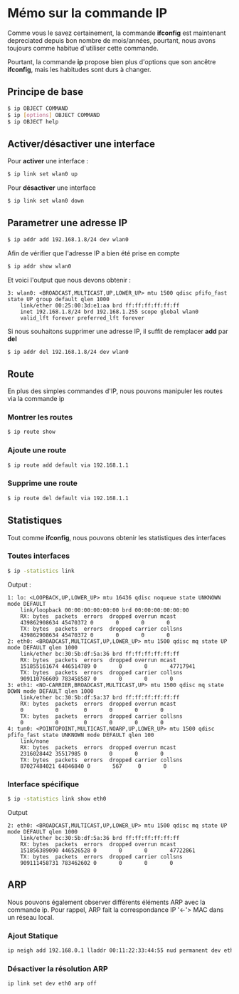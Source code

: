 # Mémo sur la commande IP 
 
Comme vous le savez certainement, la commande **ifconfig** est 
maintenant depreciated depuis bon nombre de mois/années, pourtant, nous 
avons toujours comme habitue d'utiliser cette commande. 
 
Pourtant, la commande **ip** propose bien plus d'options que son 
ancêtre **ifconfig**, mais les habitudes sont durs à changer. 
 
## Principe de base 
 
``` bash 
$ ip OBJECT COMMAND 
$ ip [options] OBJECT COMMAND 
$ ip OBJECT help 
``` 
 
## Activer/désactiver une interface 
 
Pour **activer** une interface : 
 
``` bash 
$ ip link set wlan0 up 
``` 
 
Pour **désactiver** une interface 
 
``` bash 
$ ip link set wlan0 down 
``` 
 
## Parametrer une adresse IP 
 
``` bash 
$ ip addr add 192.168.1.8/24 dev wlan0 
``` 
 
Afin de vérifier que l'adresse IP a bien été prise en compte 
 
``` bash 
$ ip addr show wlan0 
``` 
 
Et voici l'output que nous devons obtenir : 
 
    3: wlan0: <BROADCAST,MULTICAST,UP,LOWER_UP> mtu 1500 qdisc pfifo_fast state UP group default qlen 1000 
        link/ether 00:25:00:3d:e1:aa brd ff:ff:ff:ff:ff:ff 
        inet 192.168.1.8/24 brd 192.168.1.255 scope global wlan0 
        valid_lft forever preferred_lft forever 
 
Si nous souhaitons supprimer une adresse IP, il suffit de remplacer 
**add** par **del** 
 
``` bash 
$ ip addr del 192.168.1.8/24 dev wlan0 
``` 
 
## Route 
 
En plus des simples commandes d'IP, nous pouvons manipuler les routes 
via la commande ip 
 
### Montrer les routes 
 
``` bash 
$ ip route show 
``` 
 
### Ajoute une route 
 
``` bash 
$ ip route add default via 192.168.1.1 
``` 
 
### Supprime une route 
 
``` bash 
$ ip route del default via 192.168.1.1 
``` 
 
## Statistiques 
 
Tout comme **ifconfig**, nous pouvons obtenir les statistiques des 
interfaces 
 
### Toutes interfaces 
 
``` bash 
$ ip -statistics link 
``` 
 
Output : 
 
    1: lo: <LOOPBACK,UP,LOWER_UP> mtu 16436 qdisc noqueue state UNKNOWN mode DEFAULT  
        link/loopback 00:00:00:00:00:00 brd 00:00:00:00:00:00 
        RX: bytes  packets  errors  dropped overrun mcast    
        439862908634 45470372 0       0       0       0       
        TX: bytes  packets  errors  dropped carrier collsns  
        439862908634 45470372 0       0       0       0       
    2: eth0: <BROADCAST,MULTICAST,UP,LOWER_UP> mtu 1500 qdisc mq state UP mode DEFAULT qlen 1000 
        link/ether bc:30:5b:df:5a:36 brd ff:ff:ff:ff:ff:ff 
        RX: bytes  packets  errors  dropped overrun mcast    
        151855161674 446514789 0       0       0       47717941 
        TX: bytes  packets  errors  dropped carrier collsns  
        909110766609 783458587 0       0       0       0       
    3: eth1: <NO-CARRIER,BROADCAST,MULTICAST,UP> mtu 1500 qdisc mq state DOWN mode DEFAULT qlen 1000 
        link/ether bc:30:5b:df:5a:37 brd ff:ff:ff:ff:ff:ff 
        RX: bytes  packets  errors  dropped overrun mcast    
        0          0        0       0       0       0       
        TX: bytes  packets  errors  dropped carrier collsns  
        0          0        0       0       0       0       
    4: tun0: <POINTOPOINT,MULTICAST,NOARP,UP,LOWER_UP> mtu 1500 qdisc pfifo_fast state UNKNOWN mode DEFAULT qlen 100 
        link/none  
        RX: bytes  packets  errors  dropped overrun mcast    
        2316028442 35517985 0       0       0       0       
        TX: bytes  packets  errors  dropped carrier collsns  
        87027484021 64846840 0       567     0       0       
 
### Interface spécifique 
 
``` bash 
$ ip -statistics link show eth0 
``` 
 
Output 
 
    2: eth0: <BROADCAST,MULTICAST,UP,LOWER_UP> mtu 1500 qdisc mq state UP mode DEFAULT qlen 1000 
        link/ether bc:30:5b:df:5a:36 brd ff:ff:ff:ff:ff:ff 
        RX: bytes  packets  errors  dropped overrun mcast    
        151856389090 446526528 0       0       0       47722861 
        TX: bytes  packets  errors  dropped carrier collsns  
        909111458731 783462602 0       0       0       0       
 
## ARP 
 
Nous pouvons également observer différents éléments ARP avec la commande 
ip. Pour rappel, ARP fait la correspondance IP '<-'> MAC dans un réseau 
local. 
 
### Ajout Statique 
 
``` bash 
ip neigh add 192.168.0.1 lladdr 00:11:22:33:44:55 nud permanent dev eth0 
``` 
 
### Désactiver la résolution ARP 
 
``` bash 
ip link set dev eth0 arp off 
``` 
